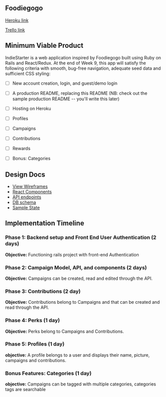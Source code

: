 ## Foodiegogo
[Heroku link][heroku]

[Trello link][trello]

[heroku]: http://www.herokuapp.com
[trello]: https://trello.com/b/ALgfuX0Q/freshernote

## Minimum Viable Product
IndieStarter is a web application inspired by Foodiegogo built using Ruby on Rails and React/Redux. At the end of Week 9, this app will satisfy the following criteria with smooth, bug-free navigation, adequate seed data and sufficient
CSS styling:

- [ ] New account creation, login, and guest/demo login
- [ ] A production README, replacing this README (NB: check out the sample production README -- you'll write this later)
- [ ] Hosting on Heroku
- [ ] Profiles
- [ ] Campaigns
- [ ] Contributions
- [ ] Rewards
- [ ] Bonus: Categories


## Design Docs

* [View Wireframes][wireframes]
* [React Components][components]
* [API endpoints][api-endpoints]
* [DB schema][schema]
* [Sample State][sample-state]

[wireframes]: docs/wireframes
[components]: docs/component-hierarchy.md
[sample-state]: docs/sample-state.md
[api-endpoints]: docs/api-endpoints.md
[schema]: docs/schema.md

## Implementation Timeline

### Phase 1: Backend setup and Front End User Authentication (2 days)

**Objective:** Functioning rails project with front-end Authentication

### Phase 2: Campaign Model, API, and components (2 days)

**Objective:** Campaigns can be created, read and edited through
the API.

### Phase 3: Contributions (2 day)

**Objective:** Contributions belong to Campaigns and that can be created and read through the API.

### Phase 4: Perks (1 day)

**Objective:** Perks belong to Campaigns and Contributions.

### Phase 5: Profiles (1 day)

**objective:** A profile belongs to a user and displays their name, picture, campaigns and contributions.

### Bonus Features: Categories (1 day)

**objective:** Campaigns can be tagged with multiple categories, categories tags are searchable
